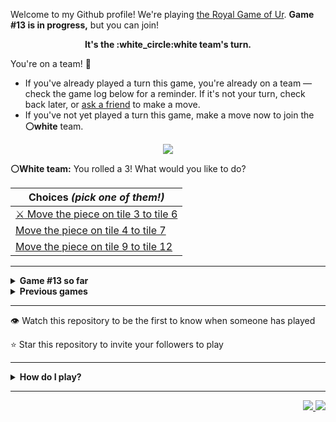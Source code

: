 Welcome to my Github profile!
We're playing
[the Royal Game of Ur](https://en.wikipedia.org/wiki/Royal_Game_of_Ur).
**Game #13 is in progress,** but you can join!

<p align="center">
  <b>It's the
  :white_circle:white
  team's turn.</b>
</p>

You're on a team! :wave:

* If you've already played a turn this game, you're already on a team
  &mdash; check the game log below for a reminder. If it's not your turn,
  check back later, or [ask a
  friend](https://twitter.com/share?text=I'm+playing+The+Royal+Game+of+Ur+on+a+GitHub+profile.+Take+your+turn+at+https://github.com/rossjrw/rossjrw+%23RoyalGameOfUr+%23github) to make a move.
* If you've not yet played a turn this game, make a move now to join the
  **:white_circle:white** team.

<p align="center"><img src="https://raw.githubusercontent.com/rossjrw/rossjrw/play/games/current/board.2032.svg"></p>

  **:white_circle:White team:**
  You rolled a 3!
What would you like to do?

| Choices *(pick one of them!)* |
| --- |
  | [ :crossed_swords:   Move the piece on tile 3 to tile 6](https://github.com/rossjrw/rossjrw/issues/new?title=ur-move-3%403-0&amp;body=Press+Submit%21+You+don%27t+need+to+edit+this+text+or+do+anything+else.%0D%0A%0D%0ABe+aware+that+your+move+can+take+a+minute+or+two+to+process.) |
  | [    Move the piece on tile 4 to tile 7](https://github.com/rossjrw/rossjrw/issues/new?title=ur-move-3%404-0&amp;body=Press+Submit%21+You+don%27t+need+to+edit+this+text+or+do+anything+else.%0D%0A%0D%0ABe+aware+that+your+move+can+take+a+minute+or+two+to+process.) |
  | [    Move the piece on tile 9 to tile 12](https://github.com/rossjrw/rossjrw/issues/new?title=ur-move-3%409-0&amp;body=Press+Submit%21+You+don%27t+need+to+edit+this+text+or+do+anything+else.%0D%0A%0D%0ABe+aware+that+your+move+can+take+a+minute+or+two+to+process.) |

-----

<details>
<summary><b>Game #13 so far</b></summary>

## Who's on each team?

<table>
    <thead>
      <tr><th colspan=2>Players in this game</th></tr>
    </thead>
    <tbody>
      <tr>
        <td align="right"><b>Black team</b> :black_circle:</td>
        <td>:white_circle: <b> White team</b></td>
      </tr>
      <tr align="center">
        <td><b><a href="https://github.com/CostasAK">@CostasAK</a></b> (5)<br><b><a href="https://github.com/congthanhng">@congthanhng</a></b> (4)<br><b><a href="https://github.com/Christian-Seiler">@Christian-Seiler</a></b> (2)<br><b><a href="https://github.com/Murdeala">@Murdeala</a></b> (2)<br><b><a href="https://github.com/Hrushal-Nikhare">@Hrushal-Nikhare</a></b> (1)<br><b><a href="https://github.com/DannyDoneva96">@DannyDoneva96</a></b> (1)<br><b><a href="https://github.com/shpatrickguo">@shpatrickguo</a></b> (1)<br><b><a href="https://github.com/tb148">@tb148</a></b> (1)<br><b><a href="https://github.com/sagodi97">@sagodi97</a></b> (1)</td>
        <td><b><a href="https://github.com/TejaTadepalli">@TejaTadepalli</a></b> (14)<br><b><a href="https://github.com/Sam948-byte">@Sam948-byte</a></b> (1)<br><b><a href="https://github.com/beingmerry">@beingmerry</a></b> (1)</td>
      </tr>
    </tbody>
  </table>

## What's happened so far?

| Time | Turn | Event | Issue | Board |
| :---: | :---: | :--- | :---: | :---: |
  | 27th Jan 2023 15:59 | **0** | :white_circle: **[@TejaTadepalli](https://github.com/TejaTadepalli)** started a new game | [#1995](https://github.com/rossjrw/rossjrw/issues/1995) | [link](https://raw.githubusercontent.com/rossjrw/rossjrw/abd8b193e9597e14f2da6b861a4af6c1af9d2d58/games/current/board.1995.svg) |
  | 27th Jan 2023 16:00 | **1** | :white_circle: **[@TejaTadepalli](https://github.com/TejaTadepalli)** moved a white piece onto the board to position 2    | [#1996](https://github.com/rossjrw/rossjrw/issues/1996) | [link](https://raw.githubusercontent.com/rossjrw/rossjrw/533e22cd03b5a3e3fcd226d1e5cb3bff2694562a/games/current/board.1996.svg) |
  | 27th Jan 2023 16:44 | **2** | :black_circle: **[@CostasAK](https://github.com/CostasAK)** moved a black piece onto the board to position 1    | [#1997](https://github.com/rossjrw/rossjrw/issues/1997) | [link](https://raw.githubusercontent.com/rossjrw/rossjrw/12905d6634213b0732f486cfb68e0f42364d12ab/games/current/board.1997.svg) |
  | 27th Jan 2023 18:05 | **3** | :white_circle: **[@Sam948-byte](https://github.com/Sam948-byte)** moved a white piece from position 2 to position 4  — claimed a rosette :rosette:  | [#1998](https://github.com/rossjrw/rossjrw/issues/1998) | [link](https://raw.githubusercontent.com/rossjrw/rossjrw/17de13e5d985f872286a58a1333d46f9fc4570a7/games/current/board.1998.svg) |
  | 27th Jan 2023 18:49 | **4** | :white_circle: **[@TejaTadepalli](https://github.com/TejaTadepalli)** moved a white piece onto the board to position 3    | [#1999](https://github.com/rossjrw/rossjrw/issues/1999) |  |
  | 30th Jan 2023 15:36 | **5** | :black_circle: **[@congthanhng](https://github.com/congthanhng)** moved a black piece from position 1 to position 4  — claimed a rosette :rosette:  | [#2000](https://github.com/rossjrw/rossjrw/issues/2000) | [link](https://raw.githubusercontent.com/rossjrw/rossjrw/742dda9192b1c7bf36198cc00b803c7104fde3a0/games/current/board.2000.svg) |
  | 30th Jan 2023 15:36 | **6** | :black_circle:  The black team rolled a 0 and their turn was automatically passed | [#2000](https://github.com/rossjrw/rossjrw/issues/2000) | [link](https://raw.githubusercontent.com/rossjrw/rossjrw/d43875d93175dc8052bb78c03649a2f6c4d13c44/games/current/board.2000.svg) |
  | 30th Jan 2023 15:54 | **7** | :white_circle: **[@TejaTadepalli](https://github.com/TejaTadepalli)** moved a white piece onto the board to position 2    | [#2001](https://github.com/rossjrw/rossjrw/issues/2001) | [link](https://raw.githubusercontent.com/rossjrw/rossjrw/c6c2d9ee7ea2d8e26165e756e58df7cdea096e95/games/current/board.2001.svg) |
  | 30th Jan 2023 16:50 | **8** | :black_circle: **[@congthanhng](https://github.com/congthanhng)** moved a black piece onto the board to position 2    | [#2002](https://github.com/rossjrw/rossjrw/issues/2002) | [link](https://raw.githubusercontent.com/rossjrw/rossjrw/ad5f67e27e76d4b848966307d54ebbe8684903d0/games/current/board.2002.svg) |
  | 31st Jan 2023 00:38 | **9** | :white_circle: **[@beingmerry](https://github.com/beingmerry)** moved a white piece from position 3 to position 5    | [#2003](https://github.com/rossjrw/rossjrw/issues/2003) | [link](https://raw.githubusercontent.com/rossjrw/rossjrw/ef5bbf883ed0b12ee760106aae84dde94d1553a3/games/current/board.2003.svg) |
  | 31st Jan 2023 05:50 | **10** | :black_circle: **[@congthanhng](https://github.com/congthanhng)** moved a black piece from position 4 to position 8  — claimed a rosette :rosette:  | [#2004](https://github.com/rossjrw/rossjrw/issues/2004) | [link](https://raw.githubusercontent.com/rossjrw/rossjrw/6861ce254550479844130a072070affba0551944/games/current/board.2004.svg) |
  | 31st Jan 2023 06:51 | **11** | :black_circle: **[@congthanhng](https://github.com/congthanhng)** moved a black piece from position 2 to position 4  — claimed a rosette :rosette:  | [#2005](https://github.com/rossjrw/rossjrw/issues/2005) |  |
  | 31st Jan 2023 07:56 | **12** | :black_circle: **[@Hrushal-Nikhare](https://github.com/Hrushal-Nikhare)** moved a black piece from position 8 to position 10    | [#2006](https://github.com/rossjrw/rossjrw/issues/2006) |  |
  | 31st Jan 2023 07:56 | **13** | :white_circle:  The white team rolled a 0 and their turn was automatically passed | [#2006](https://github.com/rossjrw/rossjrw/issues/2006) | [link](https://raw.githubusercontent.com/rossjrw/rossjrw/313500b9a30c47ab16b1062984af401ec984d7fe/games/current/board.2006.svg) |
  | 31st Jan 2023 07:56 | **14** | :black_circle:  The black team rolled a 0 and their turn was automatically passed | [#2006](https://github.com/rossjrw/rossjrw/issues/2006) | [link](https://raw.githubusercontent.com/rossjrw/rossjrw/84d39b78635af7de15f0918090cc6e7502aa3957/games/current/board.2006.svg) |
  | 1st Feb 2023 13:09 | **15** | :white_circle: **[@TejaTadepalli](https://github.com/TejaTadepalli)** moved a white piece from position 5 to position 8  — claimed a rosette :rosette:  | [#2007](https://github.com/rossjrw/rossjrw/issues/2007) | [link](https://raw.githubusercontent.com/rossjrw/rossjrw/f317dafda8426fe6393df8d8c8961ae624341be0/games/current/board.2007.svg) |
  | 1st Feb 2023 13:10 | **16** | :white_circle: **[@TejaTadepalli](https://github.com/TejaTadepalli)** moved a white piece onto the board to position 3    | [#2008](https://github.com/rossjrw/rossjrw/issues/2008) | [link](https://raw.githubusercontent.com/rossjrw/rossjrw/99104bcaf691192ceb2145bd7e9c56000d68df31/games/current/board.2008.svg) |
  | 2nd Feb 2023 08:59 | **17** | :black_circle: **[@CostasAK](https://github.com/CostasAK)** moved a black piece from position 10 to position 11    | [#2009](https://github.com/rossjrw/rossjrw/issues/2009) | [link](https://raw.githubusercontent.com/rossjrw/rossjrw/f8432faddd7e2584e9fa041447a283c7c6ec6f8f/games/current/board.2009.svg) |
  | 2nd Feb 2023 12:51 | **18** | :white_circle: **[@TejaTadepalli](https://github.com/TejaTadepalli)** moved a white piece from position 8 to position 10    | [#2010](https://github.com/rossjrw/rossjrw/issues/2010) | [link](https://raw.githubusercontent.com/rossjrw/rossjrw/65f79145ee72f6faa2a5fc0634717cb446b9a403/games/current/board.2010.svg) |
  | 2nd Feb 2023 13:02 | **19** | :black_circle: **[@CostasAK](https://github.com/CostasAK)** moved a black piece from position 11 to position 13    | [#2011](https://github.com/rossjrw/rossjrw/issues/2011) | [link](https://raw.githubusercontent.com/rossjrw/rossjrw/7014c6c499de107baefc50354071ab28a02213dc/games/current/board.2011.svg) |
  | 2nd Feb 2023 15:52 | **20** | :white_circle: **[@TejaTadepalli](https://github.com/TejaTadepalli)** moved a white piece from position 10 to position 12    | [#2012](https://github.com/rossjrw/rossjrw/issues/2012) | [link](https://raw.githubusercontent.com/rossjrw/rossjrw/78b57ca2c41eea1a2a27e032e386345ee7e1bfba/games/current/board.2012.svg) |
  | 2nd Feb 2023 17:38 | **21** | :black_circle: **[@Christian-Seiler](https://github.com/Christian-Seiler)** moved a black piece onto the board to position 2    | [#2013](https://github.com/rossjrw/rossjrw/issues/2013) | [link](https://raw.githubusercontent.com/rossjrw/rossjrw/29e7c7aee0305e7f7464af347fad7930b232545e/games/current/board.2013.svg) |
  | 3rd Feb 2023 14:21 | **22** | :white_circle: **[@TejaTadepalli](https://github.com/TejaTadepalli)** ascended a white piece from position 12 :rocket:    | [#2014](https://github.com/rossjrw/rossjrw/issues/2014) | [link](https://raw.githubusercontent.com/rossjrw/rossjrw/4effe1f68fe4391888e7ba9f21663e3e48f490e8/games/current/board.2014.svg) |
  | 3rd Feb 2023 16:01 | **23** | :black_circle: **[@CostasAK](https://github.com/CostasAK)** moved a black piece from position 13 to position 14  — claimed a rosette :rosette:  | [#2015](https://github.com/rossjrw/rossjrw/issues/2015) | [link](https://raw.githubusercontent.com/rossjrw/rossjrw/bb0084ebdccaa64a3e1993906a9b6f5e3a9f3ee3/games/current/board.2015.svg) |
  | 3rd Feb 2023 16:02 | **24** | :black_circle: **[@CostasAK](https://github.com/CostasAK)** ascended a black piece from position 14 :rocket:    | [#2016](https://github.com/rossjrw/rossjrw/issues/2016) | [link](https://raw.githubusercontent.com/rossjrw/rossjrw/c0dfdbed80a7704f15e8731902fc332e65f7b3bb/games/current/board.2016.svg) |
  | 4th Feb 2023 04:48 | **25** | :white_circle: **[@TejaTadepalli](https://github.com/TejaTadepalli)** moved a white piece from position 3 to position 5    | [#2017](https://github.com/rossjrw/rossjrw/issues/2017) | [link](https://raw.githubusercontent.com/rossjrw/rossjrw/14b322900e337d37c00f3420c1034180f8cea2d1/games/current/board.2017.svg) |
  | 8th Feb 2023 05:44 | **26** | :black_circle: **[@Murdeala](https://github.com/Murdeala)** moved a black piece from position 4 to position 5 — captured a white piece :crossed_swords:   | [#2018](https://github.com/rossjrw/rossjrw/issues/2018) | [link](https://raw.githubusercontent.com/rossjrw/rossjrw/0ee33fc7033def0a906d8a0d17c43e23904ab9e8/games/current/board.2018.svg) |
  | 8th Feb 2023 15:18 | **27** | :white_circle: **[@TejaTadepalli](https://github.com/TejaTadepalli)** moved a white piece from position 2 to position 5 — captured a black piece :crossed_swords:   | [#2020](https://github.com/rossjrw/rossjrw/issues/2020) | [link](https://raw.githubusercontent.com/rossjrw/rossjrw/65316672f66ed81f3bdcd03741bc8730b3a99684/games/current/board.2020.svg) |
  | 8th Feb 2023 19:09 | **28** | :black_circle: **[@DannyDoneva96](https://github.com/DannyDoneva96)** moved a black piece from position 2 to position 4  — claimed a rosette :rosette:  | [#2021](https://github.com/rossjrw/rossjrw/issues/2021) | [link](https://raw.githubusercontent.com/rossjrw/rossjrw/3e4daf8709c22c6d0f453660476f36cd104fa644/games/current/board.2021.svg) |
  | 9th Feb 2023 17:06 | **29** | :black_circle: **[@Christian-Seiler](https://github.com/Christian-Seiler)** moved a black piece from position 4 to position 7    | [#2022](https://github.com/rossjrw/rossjrw/issues/2022) | [link](https://raw.githubusercontent.com/rossjrw/rossjrw/6a483896a639d318afd07ed3c7def8e703a28e99/games/current/board.2022.svg) |
  | 10th Feb 2023 13:56 | **30** | :white_circle: **[@TejaTadepalli](https://github.com/TejaTadepalli)** moved a white piece from position 5 to position 7 — captured a black piece :crossed_swords:   | [#2024](https://github.com/rossjrw/rossjrw/issues/2024) | [link](https://raw.githubusercontent.com/rossjrw/rossjrw/2508d184939fc748b28099734b1cfd9bddc1c137/games/current/board.2024.svg) |
  | 11th Feb 2023 06:13 | **31** | :black_circle: **[@shpatrickguo](https://github.com/shpatrickguo)** moved a black piece onto the board to position 2    | [#2025](https://github.com/rossjrw/rossjrw/issues/2025) | [link](https://raw.githubusercontent.com/rossjrw/rossjrw/f8af921343aa8810a06854926538fa68f6c66851/games/current/board.2025.svg) |
  | 11th Feb 2023 14:35 | **32** | :white_circle: **[@TejaTadepalli](https://github.com/TejaTadepalli)** moved a white piece from position 7 to position 9    | [#2027](https://github.com/rossjrw/rossjrw/issues/2027) | [link](https://raw.githubusercontent.com/rossjrw/rossjrw/f5e3e9846ec900c1f9b1c1041848a130a2289a46/games/current/board.2027.svg) |
  | 12th Feb 2023 09:57 | **33** | :black_circle: **[@tb148](https://github.com/tb148)** moved a black piece onto the board to position 3    | [#2028](https://github.com/rossjrw/rossjrw/issues/2028) | [link](https://raw.githubusercontent.com/rossjrw/rossjrw/b7711698683645f454b10e81d1e42ad2896fea48/games/current/board.2028.svg) |
  | 12th Feb 2023 16:52 | **34** | :white_circle: **[@TejaTadepalli](https://github.com/TejaTadepalli)** moved a white piece onto the board to position 3    | [#2030](https://github.com/rossjrw/rossjrw/issues/2030) | [link](https://raw.githubusercontent.com/rossjrw/rossjrw/8a110f446f9c51b811e807518a5588d5212ba800/games/current/board.2030.svg) |
  | 13th Feb 2023 02:52 | **35** | :black_circle: **[@sagodi97](https://github.com/sagodi97)** moved a black piece from position 2 to position 4  — claimed a rosette :rosette:  | [#2031](https://github.com/rossjrw/rossjrw/issues/2031) | [link](https://raw.githubusercontent.com/rossjrw/rossjrw/bbf3a1f56c79547c20ead55f126b42e8d48bf11c/games/current/board.2031.svg) |
  | 14th Feb 2023 01:50 | **36** | :black_circle: **[@Murdeala](https://github.com/Murdeala)** moved a black piece from position 3 to position 6    | [#2032](https://github.com/rossjrw/rossjrw/issues/2032) |  |

</details>

<details>
<summary><b>Previous games</b></summary>

## Previous games

1. A game was started on 30th Jul 2020 by **[@rossjrw](https://github.com/rossjrw)** and ended on 4th Dec 2020. 
   * The :white_circle:white team won. 
   * 64 players played 166 moves across 4 months and 5 days. 
   * The :black_circle:black team captured 9 white pieces and claimed 12 rosettes. 
   * The :white_circle:white team captured 10 black pieces and claimed 18 rosettes. 
   * The MVP of the winning team was **[@1ethanhansen](https://github.com/1ethanhansen)**, who played 48 moves. 
   * The winning move was made by **[@qbtl](https://github.com/qbtl)** ([#269](https://github.com/rossjrw/rossjrw/issues/269)).
1. A game was started on 4th Dec 2020 by **[@1ethanhansen](https://github.com/1ethanhansen)** and ended on 11th Jan 2021. 
   * The :black_circle:black team won. 
   * 27 players played 145 moves across 1 month and 1 week. 
   * The :black_circle:black team captured 7 white pieces and claimed 16 rosettes. 
   * The :white_circle:white team captured 6 black pieces and claimed 14 rosettes. 
   * The MVP of the winning team was **[@shpatrickguo](https://github.com/shpatrickguo)**, who played 26 moves. 
   * The winning move was made by **[@shpatrickguo](https://github.com/shpatrickguo)** ([#424](https://github.com/rossjrw/rossjrw/issues/424)).
1. A game was started on 11th Jan 2021 by **[@BaptisteMartinet](https://github.com/BaptisteMartinet)** and ended on 11th Feb 2021. 
   * The :white_circle:white team won. 
   * 17 players played 118 moves across 1 month and 12 hours. 
   * The :black_circle:black team captured 2 white pieces and claimed 11 rosettes. 
   * The :white_circle:white team captured 8 black pieces and claimed 14 rosettes. 
   * The MVP of the winning team was **[@1ethanhansen](https://github.com/1ethanhansen)**, who played 45 moves. 
   * The winning move was made by **[@1ethanhansen](https://github.com/1ethanhansen)** ([#535](https://github.com/rossjrw/rossjrw/issues/535)).
1. A game was started on 11th Feb 2021 by **[@1ethanhansen](https://github.com/1ethanhansen)** and ended on 5th Mar 2021. 
   * The :white_circle:white team won. 
   * 17 players played 175 moves across 3 weeks and 22 hours. 
   * The :black_circle:black team captured 12 white pieces and claimed 17 rosettes. 
   * The :white_circle:white team captured 13 black pieces and claimed 18 rosettes. 
   * The MVP of the winning team was **[@1ethanhansen](https://github.com/1ethanhansen)**, who played 48 moves. 
   * The winning move was made by **[@1ethanhansen](https://github.com/1ethanhansen)** ([#702](https://github.com/rossjrw/rossjrw/issues/702)).
1. A game was started on 6th Mar 2021 by **[@shpatrickguo](https://github.com/shpatrickguo)** and ended on 10th May 2021. 
   * The :black_circle:black team won. 
   * 42 players played 162 moves across 2 months and 4 days. 
   * The :black_circle:black team captured 12 white pieces and claimed 17 rosettes. 
   * The :white_circle:white team captured 9 black pieces and claimed 19 rosettes. 
   * The MVP of the winning team was **[@shpatrickguo](https://github.com/shpatrickguo)**, who played 22 moves. 
   * The winning move was made by **[@crxssed7](https://github.com/crxssed7)** ([#864](https://github.com/rossjrw/rossjrw/issues/864)).
1. A game was started on 10th May 2021 by **[@HAUDRAUFHAUN](https://github.com/HAUDRAUFHAUN)** and ended on 17th Jul 2021. 
   * The :white_circle:white team won. 
   * 34 players played 167 moves across 2 months and 6 days. 
   * The :black_circle:black team captured 7 white pieces and claimed 14 rosettes. 
   * The :white_circle:white team captured 10 black pieces and claimed 18 rosettes. 
   * The MVP of the winning team was **[@1ethanhansen](https://github.com/1ethanhansen)**, who played 31 moves. 
   * The winning move was made by **[@1ethanhansen](https://github.com/1ethanhansen)** ([#1024](https://github.com/rossjrw/rossjrw/issues/1024)).
1. A game was started on 17th Jul 2021 by **[@1ethanhansen](https://github.com/1ethanhansen)** and ended on 19th Oct 2021. 
   * The :black_circle:black team won. 
   * 48 players played 153 moves across 3 months and 3 days. 
   * The :black_circle:black team captured 6 white pieces and claimed 17 rosettes. 
   * The :white_circle:white team captured 6 black pieces and claimed 15 rosettes. 
   * The MVP of the winning team was **[@PkmnQ](https://github.com/PkmnQ)**, who played 13 moves. 
   * The winning move was made by **[@OmKakatkar](https://github.com/OmKakatkar)** ([#1175](https://github.com/rossjrw/rossjrw/issues/1175)).
1. A game was started on 19th Oct 2021 by **[@OmKakatkar](https://github.com/OmKakatkar)** and ended on 29th Oct 2021. 
   * The :white_circle:white team won. 
   * 13 players played 135 moves across 1 week and 3 days. 
   * The :black_circle:black team captured 5 white pieces and claimed 13 rosettes. 
   * The :white_circle:white team captured 6 black pieces and claimed 15 rosettes. 
   * The MVP of the winning team was **[@Timemaster111](https://github.com/Timemaster111)**, who played 46 moves. 
   * The winning move was made by **[@Timemaster111](https://github.com/Timemaster111)** ([#1342](https://github.com/rossjrw/rossjrw/issues/1342)).
1. A game was started on 29th Oct 2021 by **[@jbmagination](https://github.com/jbmagination)** and ended on 15th May 2022. 
   * The :white_circle:white team won. 
   * 80 players played 187 moves across 6 months and 2 weeks. 
   * The :black_circle:black team captured 11 white pieces and claimed 17 rosettes. 
   * The :white_circle:white team captured 13 black pieces and claimed 19 rosettes. 
   * The MVP of the winning team was **[@nirakon](https://github.com/nirakon)**, who played 18 moves. 
   * The winning move was made by **[@Madflows](https://github.com/Madflows)** ([#1534](https://github.com/rossjrw/rossjrw/issues/1534)).
1. A game was started on 15th May 2022 by **[@VikashPR](https://github.com/VikashPR)** and ended on 29th Dec 2022. 
   * The :white_circle:white team won. 
   * 109 players played 177 moves across 7 months and 2 weeks. 
   * The :black_circle:black team captured 9 white pieces and claimed 23 rosettes. 
   * The :white_circle:white team captured 11 black pieces and claimed 19 rosettes. 
   * The MVP of the winning team was **[@LAPCoder](https://github.com/LAPCoder)**, who played 11 moves. 
   * The winning move was made by **[@LAPCoder](https://github.com/LAPCoder)** ([#1726](https://github.com/rossjrw/rossjrw/issues/1726)).
1. A game was started on 29th Dec 2022 by **[@CostasAK](https://github.com/CostasAK)** and ended on 30th Dec 2022. 
   * The :black_circle:black team won. 
   * 4 players played 121 moves across 19 hours and 41 minutes. 
   * The :black_circle:black team captured 6 white pieces and claimed 14 rosettes. 
   * The :white_circle:white team captured 4 black pieces and claimed 15 rosettes. 
   * The MVP of the winning team was **[@CostasAK](https://github.com/CostasAK)**, who played 59 moves. 
   * The winning move was made by **[@CostasAK](https://github.com/CostasAK)** ([#1844](https://github.com/rossjrw/rossjrw/issues/1844)).
1. A game was started on 30th Dec 2022 by **[@TejaTadepalli](https://github.com/TejaTadepalli)** and ended on 27th Jan 2023. 
   * The :white_circle:white team won. 
   * 17 players played 158 moves across 4 weeks and 1 hour. 
   * The :black_circle:black team captured 9 white pieces and claimed 18 rosettes. 
   * The :white_circle:white team captured 12 black pieces and claimed 18 rosettes. 
   * The MVP of the winning team was **[@TejaTadepalli](https://github.com/TejaTadepalli)**, who played 59 moves. 
   * The winning move was made by **[@TejaTadepalli](https://github.com/TejaTadepalli)** ([#1994](https://github.com/rossjrw/rossjrw/issues/1994)).

</details>

-----

:eye: Watch this repository to be the first to know when someone has played

:star: Star this repository to invite your followers to play

-----

<details>
<summary><b>How do I play?</b></summary>

## Rules of the game

It's the **:white_circle:white** team versus the **:black_circle:black**
team.

The first team to **:rocket:ascend** all 7 of their pieces **:crown:wins**.
Your goal is to achieve that, and to block the other team from doing the
same.

_(Learn more about the rules of the Royal Game of Ur at
[RoyalUr.net/learn](https://royalur.net/learn/), or watch [Tom Scott play
against Irving Finkel](https://www.youtube.com/watch?v=WZskjLq040I) in
2017.)_

### Movement

Each turn starts by rolling 4 binary dice, which results in a number from 0
to 4. The current team gets to move one of their pieces by that many tiles.

All 14 pieces start on position 0 (the space just before tile 1).

### :rocket:Ascension

Moving a piece onto position 15 (the imaginary space after tile 14) causes
that piece to leave the board forever. This is **:rocket:ascension**, and
is the goal of the game &mdash; the first team to ascend all 7 of their
pieces wins.

### :crossed_swords:Capturing

You will move your pieces along the tiles from tile 1 to tile 14.

The tiles on your side of the board (tiles 1 through 4, 13, and 14) are
safe &mdash; only your pieces can be there. However, the tiles in the
middle (tiles 5 through 12) are unsafe &mdash; your opponent's pieces can
also be here. If one team's piece lands on the same tile as another team's
piece, the piece that was landed on is **:crossed_swords:captured**! It
goes all the way back to position 0.

### :rosette:Rosettes

If a piece lands on a **:rosette:rosette** (tiles 4, 8, and 14), that team
gets to immediately take another turn.

A piece that is on the rosette on tile 8 *cannot be
**:crossed_swords:captured***. A piece trying to capture it will simply
bounce off onto tile 9.

## How to play

Playing Ur on my GitHub profile is easy. The dice have already been rolled
for you &mdash; all you have to do is decide what to do with them. Anyone
with a GitHub account can play.

Anyone can join either team at any time, but once you're in a team, you're
locked into it until the game ends. You won't be able to play a move when
it's the other team's turn.

The list of links below the board image shows each possible move. Clicking
one of those will take you to a page where you can create an issue in this
repository, where all you have to do is click submit to play your move.

It will take a moment for Github Actions to acknowledge your move, but once
it does, you'll see it react with the 'eyes' emoji (:eyes:). A few seconds
later it will react with the 'rocket' emoji (:rocket:) to let you know that
your move was successful, then leave a comment explaining what happened,
and it'll also make a commit to record your move.

_(If you don't see any of that, then something went wrong. Ping me in your
issue by typing `cc @rossjrw`, and I'll take a look.)_

Note that if your team has no possible moves &mdash; for example by rolling a 0
&mdash; your turn will be automatically skipped. The event log will let you
know if this has happened.

## Behind the scenes

Check out the [`source` branch of this repository](https://github.com/rossjrw/rossjrw/tree/source) for the source
code and a little commentary on the inspiration behind this project.

### Contributing

I welcome bug reports, feature suggestions and pull requests! Just make
sure you ping me in your issue or PR by adding `cc @rossjrw`, as I don't receive notifications for new issues in this repository
(for hopefully obvious reasons).

</details>

-----

<p align="right">
  <a href="https://github.com/rossjrw/rossjrw/actions?query=workflow:build">
    <img src="https://github.com/rossjrw/rossjrw/workflows/build/badge.svg?branch=source"/>
  </a>
  <a href="https://github.com/rossjrw/rossjrw/actions?query=workflow:play">
    <img src="https://github.com/rossjrw/rossjrw/workflows/play/badge.svg?branch=play"/>
  </a>
</p>
